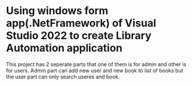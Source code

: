 # Using windows form app(.NetFramework) of Visual Studio 2022 to create Library Automation application
 This project has 2 seperate parts that one of them is for admin and other is for users. Admin part can add new user and new book to list of books but the user part can only search useres and book.
